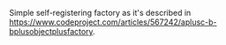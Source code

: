 Simple self-registering factory as it's described in https://www.codeproject.com/articles/567242/aplusc-b-bplusobjectplusfactory.